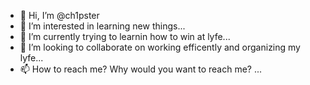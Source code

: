 - 👋 Hi, I’m @ch1pster
- 👀 I’m interested in learning new things...
- 🌱 I’m currently trying to learnin how to win at lyfe...
- 💞️ I’m looking to collaborate on working efficently and organizing my lyfe...
- 📫 How to reach me? Why would you want to reach me? ...

<!---
ch1pster/ch1pster is a ✨ special ✨ repository because its `README.md` (this file) appears on your GitHub profile.
You can click the Preview link to take a look at your changes.
--->

